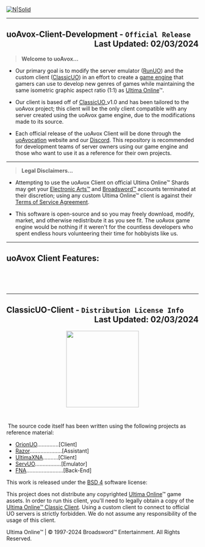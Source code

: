 ﻿[![N|Solid](http://www.uoavocation.net/portal/site_image/logos/logo_0001a.png)](http://www.uoavocation.net)
***
## uoAvox-Client-Development - `Official Release` <div align="Right">Last Updated: 02/03/2024</div>

>**Welcome to uoAvox...**
-   Our primary goal is to modify the server emulator ([RunUO](https://github.com/runuo/runuo)) and the custom client ([ClassicUO](http://www.classicuo.eu/)) in an effort to create a [game engine](https://en.wikipedia.org/wiki/Game_engine) that gamers can use to develop new genres of games while maintaining the same isometric graphic aspect ratio (1:1) as  [Ultima Online](http://www.uo.com/)™.

-   Our client is based off of [ClassicUO](http://www.classicuo.eu/)_v1.0 and has been tailored to the uoAvox project; this client will be the only client compatible with any server created using the uoAvox game engine, due to the modifications made to its source.

-   Each official release of the uoAvox Client will be done through the [uoAvocation](http://www.uoavocation.net/) website and our [Discord](https://discord.gg/ee8gU7w5VV). This repository is recommended for development teams of server owners using our game engine and those who want to use it as a reference for their own projects.

***

>**Legal Disclaimers...**

-   Attempting to use the uoAvox Client on official Ultima Online™ Shards may get your [Electronic Arts™](http://www.ea.com/) and [Broadsword™](https://www.broadsword.com/) accounts terminated at their discretion; using any custom Ultima Online™ client is against their [Terms of Service Agreement](https://uo.com/faq/).

-   This software is open-source and so you may freely download, modify,  market, and otherwise redistribute it as you see fit. The uoAvox game engine would be nothing if it weren't for the countless developers who spent endless hours volunteering their time for hobbyists like us.

***
## uoAvox Client Features:

⁮⁯⁯⁯

⁮⁯⁯⁯
***
 
## ClassicUO-Client - `Distribution License Info` <div align="Right">Last Updated: 02/03/2024</div>

<p align="center">
    <img src="https://i.imgur.com/CgpwyIQ.png" width="190" height="200" >
</p>

#
⁮⁯⁯⁯
The source code itself has been written using the following projects as reference material:

* [OrionUO](https://github.com/hotride/orionuo)..............[Client]
* [Razor](https://github.com/msturgill/razor).....................[Assistant]
* [UltimaXNA](https://github.com/ZaneDubya/UltimaXNA)..........[Client]
* [ServUO](https://github.com/servuo/servuo).................[Emulator]
* [FNA](https://github.com/FNA-XNA/FNA)........................[Back-End]

This work is released under the [BSD 4](https://en.wikipedia.org/wiki/BSD_licenses) software license:



This project does not distribute any copyrighted [Ultima Online](http://www.uo.com/)™ game assets. In order to run this client, you'll need to legally obtain a copy of the [Ultima Online™ Classic Client](https://uo.com/wp-content/themes/ultimaonline//images/getting_started_cc.png).
Using a custom client to connect to official UO servers is strictly forbidden. We do not assume any responsibility of the usage of this client.

Ultima Online™  |  © 1997-2024 Broadsword™ Entertainment. All Rights Reserved.
#
⁮